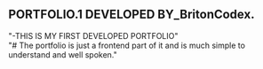 ## PORTFOLIO.1 DEVELOPED BY_BritonCodex. <br>
"-THIS IS MY FIRST DEVELOPED PORTFOLIO" <br>
"# The portfolio is just a frontend part of it and is much simple to understand and well spoken."
